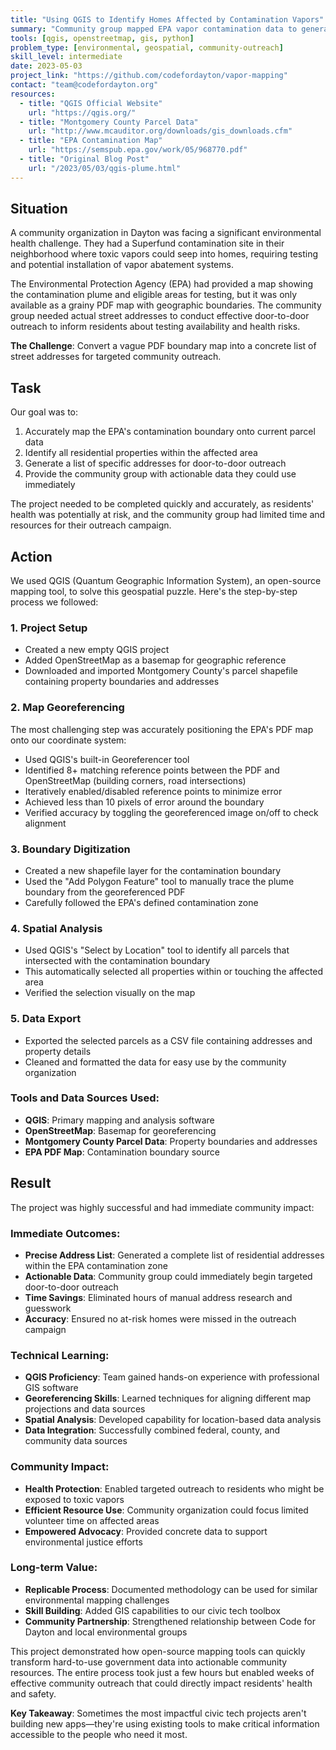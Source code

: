 ```yaml
---
title: "Using QGIS to Identify Homes Affected by Contamination Vapors"
summary: "Community group mapped EPA vapor contamination data to generate actionable address lists for door-to-door outreach"
tools: [qgis, openstreetmap, gis, python]
problem_type: [environmental, geospatial, community-outreach]
skill_level: intermediate
date: 2023-05-03
project_link: "https://github.com/codefordayton/vapor-mapping"
contact: "team@codefordayton.org"
resources:
  - title: "QGIS Official Website"
    url: "https://qgis.org/"
  - title: "Montgomery County Parcel Data"
    url: "http://www.mcauditor.org/downloads/gis_downloads.cfm"
  - title: "EPA Contamination Map"
    url: "https://semspub.epa.gov/work/05/968770.pdf"
  - title: "Original Blog Post"
    url: "/2023/05/03/qgis-plume.html"
---
```


## Situation

A community organization in Dayton was facing a significant environmental health challenge. They had a Superfund contamination site in their neighborhood where toxic vapors could seep into homes, requiring testing and potential installation of vapor abatement systems. 

The Environmental Protection Agency (EPA) had provided a map showing the contamination plume and eligible areas for testing, but it was only available as a grainy PDF map with geographic boundaries. The community group needed actual street addresses to conduct effective door-to-door outreach to inform residents about testing availability and health risks.

**The Challenge**: Convert a vague PDF boundary map into a concrete list of street addresses for targeted community outreach.

## Task

Our goal was to:
1. Accurately map the EPA's contamination boundary onto current parcel data
2. Identify all residential properties within the affected area
3. Generate a list of specific addresses for door-to-door outreach
4. Provide the community group with actionable data they could use immediately

The project needed to be completed quickly and accurately, as residents' health was potentially at risk, and the community group had limited time and resources for their outreach campaign.

## Action

We used QGIS (Quantum Geographic Information System), an open-source mapping tool, to solve this geospatial puzzle. Here's the step-by-step process we followed:

### 1. Project Setup
- Created a new empty QGIS project
- Added OpenStreetMap as a basemap for geographic reference
- Downloaded and imported Montgomery County's parcel shapefile containing property boundaries and addresses

### 2. Map Georeferencing
The most challenging step was accurately positioning the EPA's PDF map onto our coordinate system:
- Used QGIS's built-in Georeferencer tool
- Identified 8+ matching reference points between the PDF and OpenStreetMap (building corners, road intersections)
- Iteratively enabled/disabled reference points to minimize error
- Achieved less than 10 pixels of error around the boundary
- Verified accuracy by toggling the georeferenced image on/off to check alignment

### 3. Boundary Digitization
- Created a new shapefile layer for the contamination boundary
- Used the "Add Polygon Feature" tool to manually trace the plume boundary from the georeferenced PDF
- Carefully followed the EPA's defined contamination zone

### 4. Spatial Analysis
- Used QGIS's "Select by Location" tool to identify all parcels that intersected with the contamination boundary
- This automatically selected all properties within or touching the affected area
- Verified the selection visually on the map

### 5. Data Export
- Exported the selected parcels as a CSV file containing addresses and property details
- Cleaned and formatted the data for easy use by the community organization

### Tools and Data Sources Used:
- **QGIS**: Primary mapping and analysis software
- **OpenStreetMap**: Basemap for georeferencing
- **Montgomery County Parcel Data**: Property boundaries and addresses
- **EPA PDF Map**: Contamination boundary source

## Result

The project was highly successful and had immediate community impact:

### Immediate Outcomes:
- **Precise Address List**: Generated a complete list of residential addresses within the EPA contamination zone
- **Actionable Data**: Community group could immediately begin targeted door-to-door outreach
- **Time Savings**: Eliminated hours of manual address research and guesswork
- **Accuracy**: Ensured no at-risk homes were missed in the outreach campaign

### Technical Learning:
- **QGIS Proficiency**: Team gained hands-on experience with professional GIS software
- **Georeferencing Skills**: Learned techniques for aligning different map projections and data sources
- **Spatial Analysis**: Developed capability for location-based data analysis
- **Data Integration**: Successfully combined federal, county, and community data sources

### Community Impact:
- **Health Protection**: Enabled targeted outreach to residents who might be exposed to toxic vapors
- **Efficient Resource Use**: Community organization could focus limited volunteer time on affected areas
- **Empowered Advocacy**: Provided concrete data to support environmental justice efforts

### Long-term Value:
- **Replicable Process**: Documented methodology can be used for similar environmental mapping challenges
- **Skill Building**: Added GIS capabilities to our civic tech toolbox
- **Community Partnership**: Strengthened relationship between Code for Dayton and local environmental groups

This project demonstrated how open-source mapping tools can quickly transform hard-to-use government data into actionable community resources. The entire process took just a few hours but enabled weeks of effective community outreach that could directly impact residents' health and safety.

**Key Takeaway**: Sometimes the most impactful civic tech projects aren't building new apps—they're using existing tools to make critical information accessible to the people who need it most.